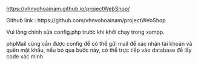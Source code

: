 https://vhnvohoainam.github.io/projectWebShop/
<p>Github link : https://github.com/vhnvohoainam/projectWebShop</p>
<p>Vui lòng chỉnh sửa config.php trước khi khởi chạy trong xampp.</p>
<p>phpMail cũng cần được config để có thể gửi mail để xác nhận tài khoản và quên mật khẩu, nếu bỏ qua bước này, có thể trực tiếp vào database để lấy code xác minh </p>
